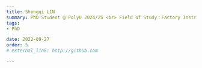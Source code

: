 ```yaml
---
title: Shengqi LIN
summary: PhD Student @ PolyU 2024/25 <br> Field of Study：Factory Instruction System <br> B.S. (Shandong University) <br> M.Sc. (South China University of Technology)
tags:
- PhD

date: 2022-09-27
order: 5
# external_link: http://github.com

---
```

